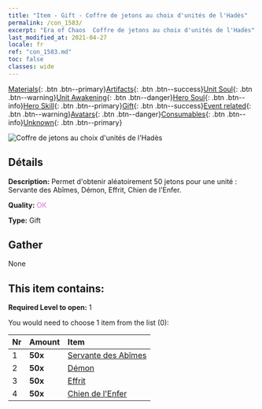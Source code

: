 ```yaml
---
title: "Item - Gift - Coffre de jetons au choix d'unités de l'Hadès"
permalink: /con_1583/
excerpt: "Era of Chaos  Coffre de jetons au choix d'unités de l'Hadès"
last_modified_at: 2021-04-27
locale: fr
ref: "con_1583.md"
toc: false
classes: wide
---
```

 [Materials](/ItemsFR/){: .btn .btn--primary}[Artifacts](/ItemsFR/Artifacts/){: .btn .btn--success}[Unit Soul](/ItemsFR/UnitSoul/){: .btn .btn--warning}[Unit Awakening](/ItemsFR/UnitAwakening/){: .btn .btn--danger}[Hero Soul](/ItemsFR/HeroSoul/){: .btn .btn--info}[Hero Skill](/ItemsFR/HeroSkill/){: .btn .btn--primary}[Gift](/ItemsFR/Gift/){: .btn .btn--success}[Event related](/ItemsFR/Events/){: .btn .btn--warning}[Avatars](/ItemsFR/Avatars/){: .btn .btn--danger}[Consumables](/ItemsFR/Consumables/){: .btn .btn--info}[Unknown](/ItemsFR/Unknown/){: .btn .btn--primary}

 ![Coffre de jetons au choix d'unités de l'Hadès](/images/t/i_907199.png)

## Détails
 **Description:** Permet d'obtenir aléatoirement 50 jetons pour une unité : Servante des Abîmes, Démon, Effrit, Chien de l'Enfer.

 **Quality:** <span style="color: #DA70D6">OK</span>

 **Type:** Gift

## Gather

  None

## This item contains:

 **Required Level to open:** 1

 You would need to choose 1 item from the list (0):

  | Nr | Amount |     Item    |
  |:---|:-------|:------------|
  | 1 |  **50x** | [Servante des Abîmes](/ItemsFR/unt_230/) |  | 
  | 2 |  **50x** | [Démon](/ItemsFR/unt_229/) |  | 
  | 3 |  **50x** | [Effrit](/ItemsFR/unt_231/) |  | 
  | 4 |  **50x** | [Chien de l'Enfer](/ItemsFR/unt_228/) |  | 
